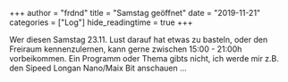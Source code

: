+++
author = "frdnd"
title = "Samstag geöffnet"
date = "2019-11-21"
categories = ["Log"]
hide_readingtime = true
+++

Wer diesen Samstag 23.11. Lust darauf hat etwas zu basteln, oder den Freiraum kennenzulernen, kann gerne zwischen 15:00 - 21:00h vorbeikommen. Ein Programm oder Thema gibts nicht, ich werde mir z.B. den Sipeed Longan Nano/Maix Bit anschauen ...